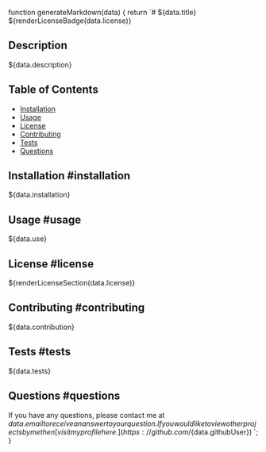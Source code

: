 function generateMarkdown(data) {
  return `# ${data.title} ${renderLicenseBadge(data.license)}

## Description
${data.description}

## Table of Contents
* [Installation](#installation)
* [Usage](#usage)
* [License](#license)
* [Contributing](#contributing)
* [Tests](#tests)
* [Questions](#questions)

## Installation #installation
${data.installation}

## Usage #usage
${data.use}

## License #license
${renderLicenseSection(data.license)}

## Contributing #contributing
${data.contribution}

## Tests #tests
${data.tests}

## Questions #questions
If you have any questions, please contact me at ${data.email} to receive an answer to your question. If you would like to view other projects by me then [visit my profile here.](https://github.com/${data.githubUser})
`;
}